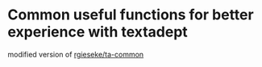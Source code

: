# Common useful functions for better experience with textadept

modified version of [rgieseke/ta-common](https://github.com/rgieseke/ta-common)
